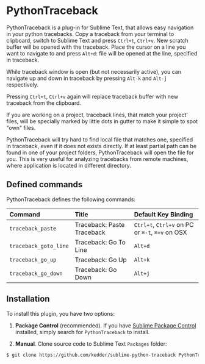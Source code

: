 PythonTraceback
===============

PythonTraceback is a plug-in for Sublime Text, that allows easy navigation in
your python tracebacks.  Copy a traceback from your terminal to clipboard,
switch to Sublime Text and press `Ctrl+t`, `Ctrl+v`. New scratch buffer will be
opened with the traceback. Place the cursor on a line you want to navigate to
and press `Alt+d`: file will be opened at the line, specified in traceback.

While traceback window is open (but not necessarily active), you can navigate up
and down in traceback by pressing `Alt-k` and `Alt-j` respectively.

Pressing `Ctrl+t`, `Ctrl+v` again will replace traceback buffer with new
traceback from the clipboard.

If you are working on a project, traceback lines, that match your project'
files, will be specially marked by little dots in gutter to make it simple to
spot "own" files.

PythonTraceback will try hard to find local file that matches one, specified in
traceback, even if it does not exists directly. If at least partial path can be
found in one of your project folders, PythonTraceback will open the file for
you. This is very useful for analyzing tracebacks from remote machines, where
application is located in different directory.


Defined commands
----------------

PythonTraceback defines the following commands:

Command                 | Title                      | Default Key Binding
:-----------------------|:---------------------------|:----------------------------------------------------
`traceback_paste`       | Traceback: Paste Traceback | `Ctrl+t`, `Ctrl+v` on PC or `⌘-t`, `⌘+v` on OSX
`traceback_goto_line`   | Traceback: Go To Line      | `Alt+d`
`traceback_go_up`       | Traceback: Go Up           | `Alt+k`
`traceback_go_down`     | Traceback: Go Down         | `Alt+j`


Installation
------------

To install this plugin, you have two options:

1. **Package Control** (recommended). If you have [Sublime Package
   Control](https://sublime.wbond.net/) installed, simply search for
   `PythonTraceback` to install.

2. **Manual**. Clone source code to Sublime Text `Packages` folder:
```bash
$ git clone https://github.com/kedder/sublime-python-traceback PythonTraceback
```
